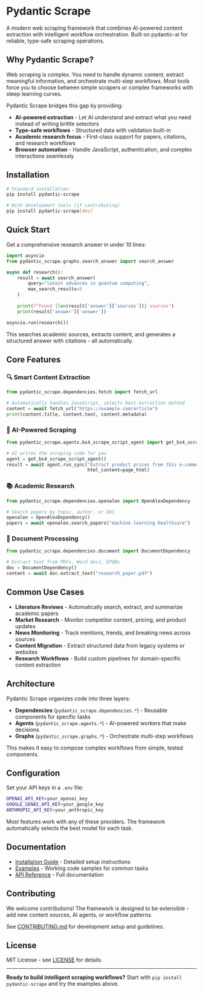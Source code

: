 # Pydantic Scrape

A modern web scraping framework that combines AI-powered content extraction with intelligent workflow orchestration. Built on pydantic-ai for reliable, type-safe scraping operations.

## Why Pydantic Scrape?

Web scraping is complex. You need to handle dynamic content, extract meaningful information, and orchestrate multi-step workflows. Most tools force you to choose between simple scrapers or complex frameworks with steep learning curves.

Pydantic Scrape bridges this gap by providing:

- **AI-powered extraction** - Let AI understand and extract what you need instead of writing brittle selectors
- **Type-safe workflows** - Structured data with validation built-in  
- **Academic research focus** - First-class support for papers, citations, and research workflows
- **Browser automation** - Handle JavaScript, authentication, and complex interactions seamlessly

## Installation

```bash
# Standard installation
pip install pydantic-scrape

# With development tools (if contributing)
pip install pydantic-scrape[dev]
```

## Quick Start

Get a comprehensive research answer in under 10 lines:

```python
import asyncio
from pydantic_scrape.graphs.search_answer import search_answer

async def research():
    result = await search_answer(
        query="latest advances in quantum computing",
        max_search_results=5
    )
    
    print(f"Found {len(result['answer']['sources'])} sources")
    print(result['answer']['answer'])

asyncio.run(research())
```

This searches academic sources, extracts content, and generates a structured answer with citations - all automatically.

## Core Features

### 🔍 Smart Content Extraction
```python
from pydantic_scrape.dependencies.fetch import fetch_url

# Automatically handles JavaScript, selects best extraction method
content = await fetch_url("https://example.com/article")
print(content.title, content.text, content.metadata)
```

### 🤖 AI-Powered Scraping
```python
from pydantic_scrape.agents.bs4_scrape_script_agent import get_bs4_scrape_script_agent

# AI writes the scraping code for you
agent = get_bs4_scrape_script_agent()
result = await agent.run_sync("Extract product prices from this e-commerce page", 
                              html_content=page_html)
```

### 📚 Academic Research
```python
from pydantic_scrape.dependencies.openalex import OpenAlexDependency

# Search papers by topic, author, or DOI
openalex = OpenAlexDependency()
papers = await openalex.search_papers("machine learning healthcare")
```

### 📄 Document Processing
```python
from pydantic_scrape.dependencies.document import DocumentDependency

# Extract text from PDFs, Word docs, EPUBs
doc = DocumentDependency()
content = await doc.extract_text("research_paper.pdf")
```

## Common Use Cases

- **Literature Reviews** - Automatically search, extract, and summarize academic papers
- **Market Research** - Monitor competitor content, pricing, and product updates  
- **News Monitoring** - Track mentions, trends, and breaking news across sources
- **Content Migration** - Extract structured data from legacy systems or websites
- **Research Workflows** - Build custom pipelines for domain-specific content extraction

## Architecture

Pydantic Scrape organizes code into three layers:

- **Dependencies** (`pydantic_scrape.dependencies.*`) - Reusable components for specific tasks
- **Agents** (`pydantic_scrape.agents.*`) - AI-powered workers that make decisions  
- **Graphs** (`pydantic_scrape.graphs.*`) - Orchestrate multi-step workflows

This makes it easy to compose complex workflows from simple, tested components.

## Configuration

Set your API keys in a `.env` file:

```bash
OPENAI_API_KEY=your_openai_key
GOOGLE_GENAI_API_KEY=your_google_key  
ANTHROPIC_API_KEY=your_anthropic_key
```

Most features work with any of these providers. The framework automatically selects the best model for each task.

## Documentation

- [Installation Guide](INSTALLATION.md) - Detailed setup instructions
- [Examples](examples/) - Working code samples for common tasks
- [API Reference](https://github.com/philmade/pydantic_scrape) - Full documentation

## Contributing

We welcome contributions! The framework is designed to be extensible - add new content sources, AI agents, or workflow patterns.

See [CONTRIBUTING.md](CONTRIBUTING.md) for development setup and guidelines.

## License

MIT License - see [LICENSE](LICENSE) for details.

---

**Ready to build intelligent scraping workflows?** Start with `pip install pydantic-scrape` and try the examples above.
